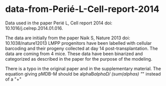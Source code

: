 # data-from-Perié-L-Cell-report-2014
Data used in the paper Perié L, Cell report 2014 doi: 10.1016/j.celrep.2014.01.016.

The data are initially from the paper Naik S, Nature 2013 doi: 10.1038/nature12013
LMPP progenitors have been labelled with cellular barcoding and their progeny collected at day 14 post-transplantation. The data are coming from 4 mice. 
These data have been binarized and categorized as described in the paper for the purpose of the modeling. 

There is a typo in the original paper and in the supplementary material. The equation giving pMDB-M should be alphaB*alphaD/ (sum(alphas) "*" instead of a "+"
